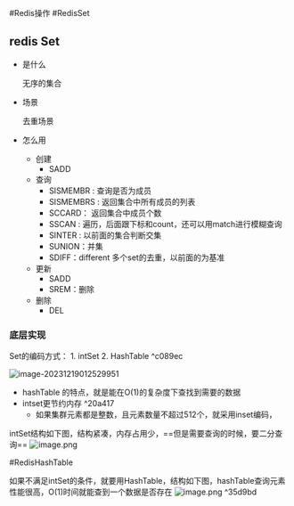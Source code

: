 #Redis操作 #RedisSet

## redis Set

- 是什么 

  无序的集合

 - 场景 

   去重场景

 - 怎么用

    -  创建
        -  SADD 
    -  查询
        -  SISMEMBR : 查询是否为成员
        -  SISMEMBRS : 返回集合中所有成员的列表 
        -  SCCARD： 返回集合中成员个数
        -   SSCAN : 遍历，后面跟下标和count，还可以用match进行模糊查询
        -  SINTER : 以前面的集合判断交集
        -  SUNION：并集
        -  SDIFF：different 多个set的去重，以前面的为基准
    -  更新
        -  SADD
        -  SREM：删除
    -  删除
        -  DEL

###  底层实现

Set的编码方式：
	1. intSet
	2. HashTable ^c089ec

![image-20231219012529951](D:\\study\img\image-20231219012529951.png)

- hashTable 的特点，就是能在O(1)的复杂度下查找到需要的数据
- intset更节约内存 ^20a417
	- 如果集群元素都是整数，且元素数量不超过512个，就采用inset编码，

intSet结构如下图，结构紧凑，内存占用少，==但是需要查询的时候，要二分查询==
	![image.png](https://obsidian-pic-1317906728.cos.ap-nanjing.myqcloud.com/obsidian/20240105010432.png)

#RedisHashTable 

如果不满足intSet的条件，就要用HashTable，结构如下图，hashTable查询元素性能很高，O(1)时间就能查到一个数据是否存在
	![image.png](https://obsidian-pic-1317906728.cos.ap-nanjing.myqcloud.com/obsidian/20240105010603.png) ^35d9bd
